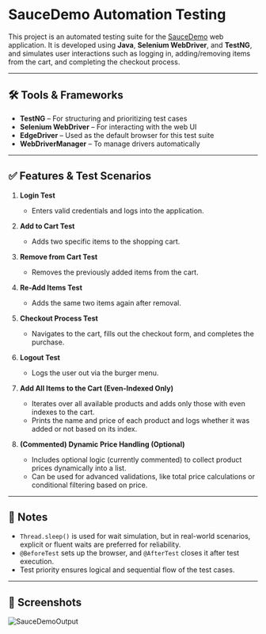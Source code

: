 # SauceDemo Automation Testing

This project is an automated testing suite for the [SauceDemo](https://www.saucedemo.com/) web application. It is developed using **Java**, **Selenium WebDriver**, and **TestNG**, and simulates user interactions such as logging in, adding/removing items from the cart, and completing the checkout process.

---

## 🛠️ Tools & Frameworks

- **TestNG** – For structuring and prioritizing test cases  
- **Selenium WebDriver** – For interacting with the web UI  
- **EdgeDriver** – Used as the default browser for this test suite  
- **WebDriverManager** – To manage drivers automatically
---
## ✅ Features & Test Scenarios

1. **Login Test**  
   - Enters valid credentials and logs into the application.

2. **Add to Cart Test**  
   - Adds two specific items to the shopping cart.

3. **Remove from Cart Test**  
   - Removes the previously added items from the cart.

4. **Re-Add Items Test**  
   - Adds the same two items again after removal.

5. **Checkout Process Test**  
   - Navigates to the cart, fills out the checkout form, and completes the purchase.

6. **Logout Test**  
   - Logs the user out via the burger menu.

7. **Add All Items to the Cart (Even-Indexed Only)**  
   - Iterates over all available products and adds only those with even indexes to the cart.  
   - Prints the name and price of each product and logs whether it was added or not based on its index.

8. **(Commented) Dynamic Price Handling (Optional)**  
   - Includes optional logic (currently commented) to collect product prices dynamically into a list.  
   - Can be used for advanced validations, like total price calculations or conditional filtering based on price.

---
## 📌 Notes

- `Thread.sleep()` is used for wait simulation, but in real-world scenarios, explicit or fluent waits are preferred for reliability.
- `@BeforeTest` sets up the browser, and `@AfterTest` closes it after test execution.
- Test priority ensures logical and sequential flow of the test cases.

---
## 📸 Screenshots
![SauceDemoOutput](https://github.com/user-attachments/assets/106f1d02-312f-445e-bc40-cfda5bbcfedf)

